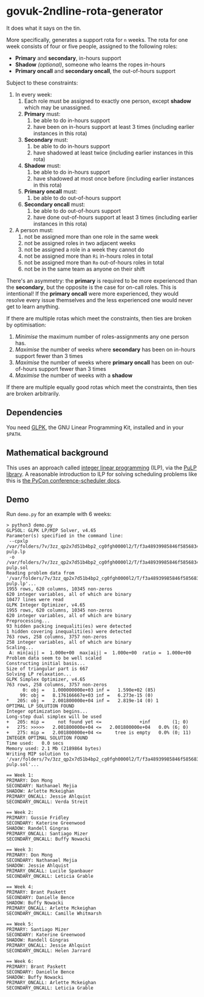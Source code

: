 govuk-2ndline-rota-generator
============================

It does what it says on the tin.

More specifically, generates a support rota for `n` weeks.  The rota
for one week consists of four or five people, assigned to the
following roles:

- **Primary** and **secondary**, in-hours support
- **Shadow** *(optional)*, someone who learns the ropes in-hours
- **Primary oncall** and **secondary oncall**, the out-of-hours support

Subject to these constraints:

1. In every week:
   1. Each role must be assigned to exactly one person, except **shadow** which may be unassigned.
   2. **Primary** must:
      1. be able to do in-hours support
      2. have been on in-hours support at least 3 times (including earlier instances in this rota)
   3. **Secondary** must:
      1. be able to do in-hours support
      2. have shadowed at least twice (including earlier instances in this rota)
   4. **Shadow** must:
      1. be able to do in-hours support
      2. have shadowed at most once before (including earlier instances in this rota)
   5. **Primary oncall** must:
      1. be able to do out-of-hours support
   6. **Secondary oncall** must:
      1. be able to do out-of-hours support
      2. have done out-of-hours support at least 3 times (including earlier instances in this rota)
2. A person must:
   1. not be assigned more than one role in the same week
   2. not be assigned roles in two adjacent weeks
   3. not be assigned a role in a week they cannot do
   4. not be assigned more than `Ri` in-hours roles in total
   5. not be assigned more than `Ro` out-of-hours roles in total
   6. not be in the same team as anyone on their shift

There's an asymmetry: the **primary** is required to be more
experienced than the **secondary**, but the opposite is the case for
on-call roles.  This is intentional!  If the **primary oncall** were
more experienced, they would resolve every issue themselves and the
less experienced one would never get to learn anything.

If there are multiple rotas which meet the constraints, then ties are
broken by optimisation:

1. *Minimise* the maximum number of roles-assignments any one person has.
2. *Maximise* the number of weeks where **secondary** has been on in-hours support fewer than 3 times
3. *Maximise* the number of weeks where **primary oncall** has been on out-of-hours support fewer than 3 times
4. *Maximise* the number of weeks with a **shadow**

If there are multiple equally good rotas which meet the constraints,
then ties are broken arbitrarily.

## Dependencies

You need [GLPK][], the GNU Linear Programming Kit, installed and in
your `$PATH`.

[GLPK]: https://www.gnu.org/software/glpk/

## Mathematical background

This uses an approach called [integer linear programming][] (ILP), via
the [PuLP library][].  A reasonable introduction to ILP for solving
scheduling problems like this is [the PyCon conference-scheduler
docs][].

[integer linear programming]: https://en.wikipedia.org/wiki/Integer_programming
[PuLP library]: https://pythonhosted.org/PuLP/
[the PyCon conference-scheduler docs]: https://conference-scheduler.readthedocs.io/en/latest/background/mathematical_model.html

## Demo

Run `demo.py` for an example with 6 weeks:

```
> python3 demo.py
GLPSOL: GLPK LP/MIP Solver, v4.65
Parameter(s) specified in the command line:
 --cpxlp /var/folders/7v/3zz_qp2x7d51b4bp2_cg0fgh0000l2/T/f3a48939985846f58568342b384abf09-pulp.lp
 -o /var/folders/7v/3zz_qp2x7d51b4bp2_cg0fgh0000l2/T/f3a48939985846f58568342b384abf09-pulp.sol
Reading problem data from '/var/folders/7v/3zz_qp2x7d51b4bp2_cg0fgh0000l2/T/f3a48939985846f58568342b384abf09-pulp.lp'...
1955 rows, 620 columns, 10345 non-zeros
620 integer variables, all of which are binary
10477 lines were read
GLPK Integer Optimizer, v4.65
1955 rows, 620 columns, 10345 non-zeros
620 integer variables, all of which are binary
Preprocessing...
93 hidden packing inequaliti(es) were detected
1 hidden covering inequaliti(es) were detected
763 rows, 258 columns, 3757 non-zeros
258 integer variables, all of which are binary
Scaling...
 A: min|aij| =  1.000e+00  max|aij| =  1.000e+00  ratio =  1.000e+00
Problem data seem to be well scaled
Constructing initial basis...
Size of triangular part is 667
Solving LP relaxation...
GLPK Simplex Optimizer, v4.65
763 rows, 258 columns, 3757 non-zeros
      0: obj =   1.000000000e+03 inf =   1.590e+02 (85)
     99: obj =   8.176166667e+03 inf =   6.273e-15 (0)
*   205: obj =   2.001800000e+04 inf =   2.819e-14 (0) 1
OPTIMAL LP SOLUTION FOUND
Integer optimization begins...
Long-step dual simplex will be used
+   205: mip =     not found yet <=              +inf        (1; 0)
+   275: >>>>>   2.001800000e+04 <=   2.001800000e+04   0.0% (6; 0)
+   275: mip =   2.001800000e+04 <=     tree is empty   0.0% (0; 11)
INTEGER OPTIMAL SOLUTION FOUND
Time used:   0.0 secs
Memory used: 2.1 Mb (2189864 bytes)
Writing MIP solution to '/var/folders/7v/3zz_qp2x7d51b4bp2_cg0fgh0000l2/T/f3a48939985846f58568342b384abf09-pulp.sol'...

== Week 1:
PRIMARY: Don Mong
SECONDARY: Nathanael Mejia
SHADOW: Arlette Mckeighan
PRIMARY_ONCALL: Jessie Ahlquist
SECONDARY_ONCALL: Verda Streit

== Week 2:
PRIMARY: Gussie Fridley
SECONDARY: Katerine Greenwood
SHADOW: Randell Gingras
PRIMARY_ONCALL: Santiago Mizer
SECONDARY_ONCALL: Buffy Nowacki

== Week 3:
PRIMARY: Don Mong
SECONDARY: Nathanael Mejia
SHADOW: Jessie Ahlquist
PRIMARY_ONCALL: Lucile Spanbauer
SECONDARY_ONCALL: Leticia Grable

== Week 4:
PRIMARY: Brant Paskett
SECONDARY: Danielle Bence
SHADOW: Buffy Nowacki
PRIMARY_ONCALL: Arlette Mckeighan
SECONDARY_ONCALL: Camille Whitmarsh

== Week 5:
PRIMARY: Santiago Mizer
SECONDARY: Katerine Greenwood
SHADOW: Randell Gingras
PRIMARY_ONCALL: Jessie Ahlquist
SECONDARY_ONCALL: Helen Jarrard

== Week 6:
PRIMARY: Brant Paskett
SECONDARY: Danielle Bence
SHADOW: Buffy Nowacki
PRIMARY_ONCALL: Arlette Mckeighan
SECONDARY_ONCALL: Leticia Grable
```
